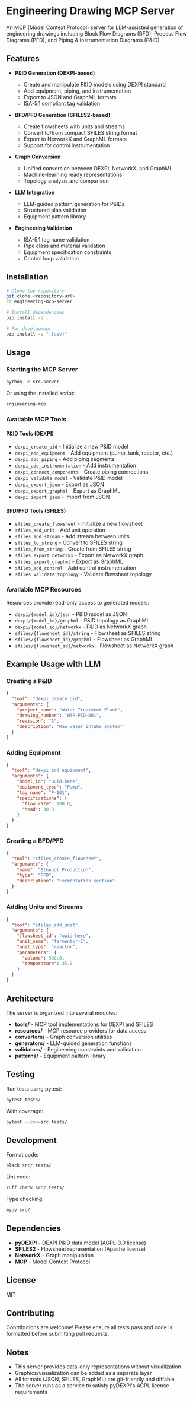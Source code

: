 # Engineering Drawing MCP Server

An MCP (Model Context Protocol) server for LLM-assisted generation of engineering drawings including Block Flow Diagrams (BFD), Process Flow Diagrams (PFD), and Piping & Instrumentation Diagrams (P&ID).

## Features

- **P&ID Generation (DEXPI-based)**
  - Create and manipulate P&ID models using DEXPI standard
  - Add equipment, piping, and instrumentation
  - Export to JSON and GraphML formats
  - ISA-5.1 compliant tag validation

- **BFD/PFD Generation (SFILES2-based)**
  - Create flowsheets with units and streams
  - Convert to/from compact SFILES string format
  - Export to NetworkX and GraphML formats
  - Support for control instrumentation

- **Graph Conversion**
  - Unified conversion between DEXPI, NetworkX, and GraphML
  - Machine-learning ready representations
  - Topology analysis and comparison

- **LLM Integration**
  - LLM-guided pattern generation for P&IDs
  - Structured plan validation
  - Equipment pattern library

- **Engineering Validation**
  - ISA-5.1 tag name validation
  - Pipe class and material validation
  - Equipment specification constraints
  - Control loop validation

## Installation

```bash
# Clone the repository
git clone <repository-url>
cd engineering-mcp-server

# Install dependencies
pip install -e .

# For development
pip install -e ".[dev]"
```

## Usage

### Starting the MCP Server

```bash
python -m src.server
```

Or using the installed script:

```bash
engineering-mcp
```

### Available MCP Tools

#### P&ID Tools (DEXPI)

- `dexpi_create_pid` - Initialize a new P&ID model
- `dexpi_add_equipment` - Add equipment (pump, tank, reactor, etc.)
- `dexpi_add_piping` - Add piping segments
- `dexpi_add_instrumentation` - Add instrumentation
- `dexpi_connect_components` - Create piping connections
- `dexpi_validate_model` - Validate P&ID model
- `dexpi_export_json` - Export as JSON
- `dexpi_export_graphml` - Export as GraphML
- `dexpi_import_json` - Import from JSON

#### BFD/PFD Tools (SFILES)

- `sfiles_create_flowsheet` - Initialize a new flowsheet
- `sfiles_add_unit` - Add unit operation
- `sfiles_add_stream` - Add stream between units
- `sfiles_to_string` - Convert to SFILES string
- `sfiles_from_string` - Create from SFILES string
- `sfiles_export_networkx` - Export as NetworkX graph
- `sfiles_export_graphml` - Export as GraphML
- `sfiles_add_control` - Add control instrumentation
- `sfiles_validate_topology` - Validate flowsheet topology

### Available MCP Resources

Resources provide read-only access to generated models:

- `dexpi/{model_id}/json` - P&ID model as JSON
- `dexpi/{model_id}/graphml` - P&ID topology as GraphML
- `dexpi/{model_id}/networkx` - P&ID as NetworkX graph
- `sfiles/{flowsheet_id}/string` - Flowsheet as SFILES string
- `sfiles/{flowsheet_id}/graphml` - Flowsheet as GraphML
- `sfiles/{flowsheet_id}/networkx` - Flowsheet as NetworkX graph

## Example Usage with LLM

### Creating a P&ID

```json
{
  "tool": "dexpi_create_pid",
  "arguments": {
    "project_name": "Water Treatment Plant",
    "drawing_number": "WTP-PID-001",
    "revision": "A",
    "description": "Raw water intake system"
  }
}
```

### Adding Equipment

```json
{
  "tool": "dexpi_add_equipment",
  "arguments": {
    "model_id": "uuid-here",
    "equipment_type": "Pump",
    "tag_name": "P-101",
    "specifications": {
      "flow_rate": 100.0,
      "head": 30.0
    }
  }
}
```

### Creating a BFD/PFD

```json
{
  "tool": "sfiles_create_flowsheet",
  "arguments": {
    "name": "Ethanol Production",
    "type": "PFD",
    "description": "Fermentation section"
  }
}
```

### Adding Units and Streams

```json
{
  "tool": "sfiles_add_unit",
  "arguments": {
    "flowsheet_id": "uuid-here",
    "unit_name": "fermentor-1",
    "unit_type": "reactor",
    "parameters": {
      "volume": 500.0,
      "temperature": 35.0
    }
  }
}
```

## Architecture

The server is organized into several modules:

- **tools/** - MCP tool implementations for DEXPI and SFILES
- **resources/** - MCP resource providers for data access
- **converters/** - Graph conversion utilities
- **generators/** - LLM-guided generation functions
- **validators/** - Engineering constraints and validation
- **patterns/** - Equipment pattern library

## Testing

Run tests using pytest:

```bash
pytest tests/
```

With coverage:

```bash
pytest --cov=src tests/
```

## Development

Format code:

```bash
black src/ tests/
```

Lint code:

```bash
ruff check src/ tests/
```

Type checking:

```bash
mypy src/
```

## Dependencies

- **pyDEXPI** - DEXPI P&ID data model (AGPL-3.0 license)
- **SFILES2** - Flowsheet representation (Apache license)
- **NetworkX** - Graph manipulation
- **MCP** - Model Context Protocol

## License

MIT

## Contributing

Contributions are welcome! Please ensure all tests pass and code is formatted before submitting pull requests.

## Notes

- This server provides data-only representations without visualization
- Graphics/visualization can be added as a separate layer
- All formats (JSON, SFILES, GraphML) are git-friendly and diffable
- The server runs as a service to satisfy pyDEXPI's AGPL license requirements
